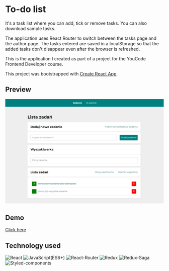 # To-do list

It's a task list where you can add, tick or remove tasks. You can also download sample tasks.

The application uses React Router to switch between the tasks page and the author page. The tasks entered are saved in a localStorage so that the added tasks don't disappear even after the browser is refreshed.

This is the application I created as part of a project for the YouCode Frontend Developer course.

This project was bootstrapped with [Create React App](https://github.com/facebook/create-react-app).

## Preview

![To-do list](readmeImage.png)

## Demo

[Click here](https://krystiangreblowski.github.io/to-do-list-react)

## Technology used
<p>
<img alt="React" src="https://img.shields.io/badge/React-61DAFB?logo=React&logoColor=white&style=flat" />
<img alt="JavaScript(ES6+)" src="https://img.shields.io/badge/JavaScript(ES6+)-F7DF1E?logo=JavaScript&logoColor=white&style=flat" />
<img alt="React-Router" src="https://img.shields.io/badge/React Router-CA4245?logo=React&logoColor=white&style=flat" />
<img alt="Redux" src="https://img.shields.io/badge/Redux-764ABC?logo=Redux&logoColor=white&style=flat" />
<img alt="Redux-Saga" src="https://img.shields.io/badge/Redux Saga-999999?logo=Redux-Saga&logoColor=white&style=flat" />
<img alt="Styled-components" src="https://img.shields.io/badge/Styled Components-DB7093?logo=styled-components&logoColor=white&style=flat" />
</p>
